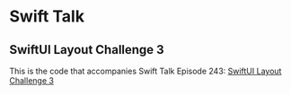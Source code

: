 # Swift Talk
## SwiftUI Layout Challenge 3

This is the code that accompanies Swift Talk Episode 243: [SwiftUI Layout Challenge 3](https://talk.objc.io/episodes/S01E243-swiftui-layout-challenge-3)
